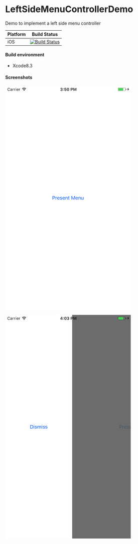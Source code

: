 # LeftSideMenuControllerDemo
Demo to implement a left side menu controller


Platform | Build Status
 -------- | ------------
iOS | [![Build Status](https://travis-ci.org/tomfriwel/LeftSideMenuControllerDemo.svg?branch=master)](https://travis-ci.org/tomfriwel/LeftSideMenuControllerDemo)


#### Build environment
- Xcode8.3


#### Screenshots
![alt tag](https://github.com/tomfriwel/LeftSideMenuControllerDemo/blob/master/Screenshots/Simulator%20Screen%20Shot%202%20Mar%202017%2C%2015.50.53.png)


![alt tag](https://github.com/tomfriwel/LeftSideMenuControllerDemo/blob/master/Screenshots/Simulator%20Screen%20Shot%202%20Mar%202017%2C%2016.03.32.png)
